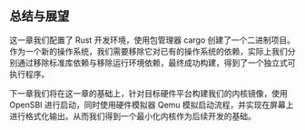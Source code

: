 ## 总结与展望
这一章我们配置了 Rust 开发环境，使用包管理器 cargo 创建了一个二进制项目。作为一个新的操作系统，我们需要移除它对已有的操作系统的依赖，实际上我们分别通过移除标准库依赖与移除运行环境依赖，最终成功构建，得到了一个独立式可执行程序。

下一章我们将在这一章的基础上，针对目标硬件平台构建我们的内核镜像，使用 OpenSBI 进行启动，同时使用硬件模拟器 Qemu 模拟启动流程，并实现在屏幕上进行格式化输出。从而我们得到一个最小化内核作为后续开发的基础。

